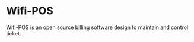 # Wifi-POS

Wifi-POS is an open source billing software design to maintain and control ticket.

  

